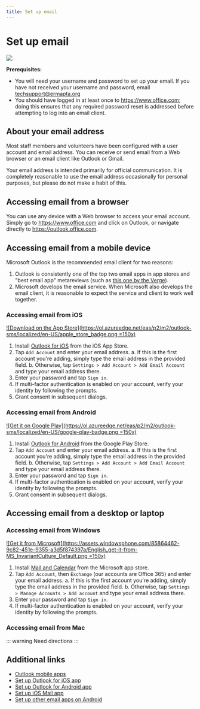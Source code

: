```yaml
---
title: Set up email
---
```


# Set up email

![](https://images.unsplash.com/photo-1552987614-cea548ab520a?ixlib=rb-1.2.1&ixid=eyJhcHBfaWQiOjg2MjE3fQ&w=900&h=225&crop=top&fit=crop&fp-y=0.68)

**Prerequisites:**

- You will need your username and password to set up your email. If you have not received your username and password, email [techsupport@ermapta.org](mailto:techsupport@ermapta.org?subject=Credentials%20needed)
- You should have logged in at least once to <https://www.office.com>; doing this ensures that any required password reset is addressed before attempting to log into an email client.

## About your email address

Most staff members and volunteers have been configured with a user account and email address. You can receive or send email from a Web browser or an email client like Outlook or Gmail.

Your email address is intended primarily for official communication. It is completely reasonable to use the email address occasionally for personal purposes, but please do not make a habit of this.

## Accessing email from a browser

You can use any device with a Web browser to access your email account. Simply go to <https://www.office.com> and click on Outlook, or navigate directly to <https://outlook.office.com>.

## Accessing email from a mobile device

Microsoft Outlook is the recommended email client for two reasons:

1. Outlook is consistently one of the top two email apps in app stores and "best email app" metareviews (such as [this one by the Verge](https://www.theverge.com/2018/9/28/17911432/best-email-app-ios-android)).
2. Microsoft develops the email service. When Microsoft also develops the email client, it is reasonable to expect the service and client to work well together.

### Accessing email from iOS

[![Download on the App Store](https://ol.azureedge.net/eas/p2/m2/outlook-sms/localized/en-US/apple_store_badge.png =150x)](https://go.microsoft.com/fwlink/p/?LinkId=733936)

1. Install [Outlook for iOS](https://go.microsoft.com/fwlink/p/?LinkId=733936) from the iOS App Store.
2. Tap `Add Account` and enter your email address.
   a. If this is the first account you're adding, simply type the email address in the provided field.
   b. Otherwise, tap `Settings > Add Account > Add Email Account` and type your email address there.
3. Enter your password and tap `Sign in`.
4. If multi-factor authentication is enabled on your account, verify your identity by following the prompts.
5. Grant consent in subsequent dialogs.

### Accessing email from Android

[![Get it on Google Play](https://ol.azureedge.net/eas/p2/m2/outlook-sms/localized/en-US/google-play-badge.png =150x)](https://go.microsoft.com/fwlink/p/?LinkID=733934)

1. Install [Outlook for Android](https://go.microsoft.com/fwlink/p/?LinkID=733934) from the Google Play Store.
2. Tap `Add Account` and enter your email address.
   a. If this is the first account you're adding, simply type the email address in the provided field.
   b. Otherwise, tap `Settings > Add Account > Add Email Account` and type your email address there.
3. Enter your password and tap `Sign in`.
4. If multi-factor authentication is enabled on your account, verify your identity by following the prompts.
5. Grant consent in subsequent dialogs.

## Accessing email from a desktop or laptop

### Accessing email from Windows

[![Get it from Microsoft](https://assets.windowsphone.com/85864462-9c82-451e-9355-a3d5f874397a/English_get-it-from-MS_InvariantCulture_Default.png =150x)](https://www.microsoft.com/store/apps/9wzdncrfhvqm?cid=storebadge&ocid=badge)

1. Install [Mail and Calendar](https://www.microsoft.com/store/apps/9wzdncrfhvqm?cid=storebadge&ocid=badge) from the Microsoft app store.
2. Tap `Add Account`, then `Exchange` (our accounts are Office 365) and enter your email address.
   a. If this is the first account you're adding, simply type the email address in the provided field.
   b. Otherwise, tap `Settings > Manage Accounts > Add account` and type your email address there.
3. Enter your password and tap `Sign in`.
4. If multi-factor authentication is enabled on your account, verify your identity by following the prompts.

### Accessing email from Mac

::: warning
Need directions
:::

## Additional links

- [Outlook mobile apps](https://products.office.com/en-us/outlook-mobile-for-android-and-ios)
- [Set up Outlook for iOS app](https://support.office.com/en-us/article/set-up-email-in-outlook-for-ios-mobile-app-b2de2161-cc1d-49ef-9ef9-81acd1c8e234)
- [Set up Outlook for Android app](https://support.office.com/en-us/article/set-up-email-in-the-outlook-for-android-app-886db551-8dfa-4fd5-b835-f8e532091872?ui=en-US&rs=en-US&ad=US)
- [Set up iOS Mail app](https://support.office.com/en-us/article/set-up-email-using-the-ios-mail-app-7e5b180f-bc8f-45cc-8da1-5cefc1e633d1?ui=en-US&rs=en-US&ad=US)
- [Set up other email apps on Android](https://support.office.com/en-us/article/set-up-email-in-android-email-app-71147974-7aca-491b-978a-ab15e360434c?ui=en-US&rs=en-US&ad=US)
